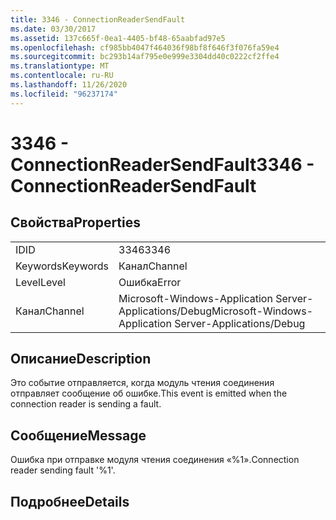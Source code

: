 ```yaml
---
title: 3346 - ConnectionReaderSendFault
ms.date: 03/30/2017
ms.assetid: 137c665f-0ea1-4405-bf48-65aabfad97e5
ms.openlocfilehash: cf985bb4047f464036f98bf8f646f3f076fa59e4
ms.sourcegitcommit: bc293b14af795e0e999e3304dd40c0222cf2ffe4
ms.translationtype: MT
ms.contentlocale: ru-RU
ms.lasthandoff: 11/26/2020
ms.locfileid: "96237174"
---
```

# <a name="3346---connectionreadersendfault"></a><span data-ttu-id="f269c-102">3346 - ConnectionReaderSendFault</span><span class="sxs-lookup"><span data-stu-id="f269c-102">3346 - ConnectionReaderSendFault</span></span>

## <a name="properties"></a><span data-ttu-id="f269c-103">Свойства</span><span class="sxs-lookup"><span data-stu-id="f269c-103">Properties</span></span>  
  
|||  
|-|-|  
|<span data-ttu-id="f269c-104">ID</span><span class="sxs-lookup"><span data-stu-id="f269c-104">ID</span></span>|<span data-ttu-id="f269c-105">3346</span><span class="sxs-lookup"><span data-stu-id="f269c-105">3346</span></span>|  
|<span data-ttu-id="f269c-106">Keywords</span><span class="sxs-lookup"><span data-stu-id="f269c-106">Keywords</span></span>|<span data-ttu-id="f269c-107">Канал</span><span class="sxs-lookup"><span data-stu-id="f269c-107">Channel</span></span>|  
|<span data-ttu-id="f269c-108">Level</span><span class="sxs-lookup"><span data-stu-id="f269c-108">Level</span></span>|<span data-ttu-id="f269c-109">Ошибка</span><span class="sxs-lookup"><span data-stu-id="f269c-109">Error</span></span>|  
|<span data-ttu-id="f269c-110">Канал</span><span class="sxs-lookup"><span data-stu-id="f269c-110">Channel</span></span>|<span data-ttu-id="f269c-111">Microsoft-Windows-Application Server-Applications/Debug</span><span class="sxs-lookup"><span data-stu-id="f269c-111">Microsoft-Windows-Application Server-Applications/Debug</span></span>|  
  
## <a name="description"></a><span data-ttu-id="f269c-112">Описание</span><span class="sxs-lookup"><span data-stu-id="f269c-112">Description</span></span>  

 <span data-ttu-id="f269c-113">Это событие отправляется, когда модуль чтения соединения отправляет сообщение об ошибке.</span><span class="sxs-lookup"><span data-stu-id="f269c-113">This event is emitted when the connection reader is sending a fault.</span></span>  
  
## <a name="message"></a><span data-ttu-id="f269c-114">Сообщение</span><span class="sxs-lookup"><span data-stu-id="f269c-114">Message</span></span>  

 <span data-ttu-id="f269c-115">Ошибка при отправке модуля чтения соединения «%1».</span><span class="sxs-lookup"><span data-stu-id="f269c-115">Connection reader sending fault '%1'.</span></span>  
  
## <a name="details"></a><span data-ttu-id="f269c-116">Подробнее</span><span class="sxs-lookup"><span data-stu-id="f269c-116">Details</span></span>
